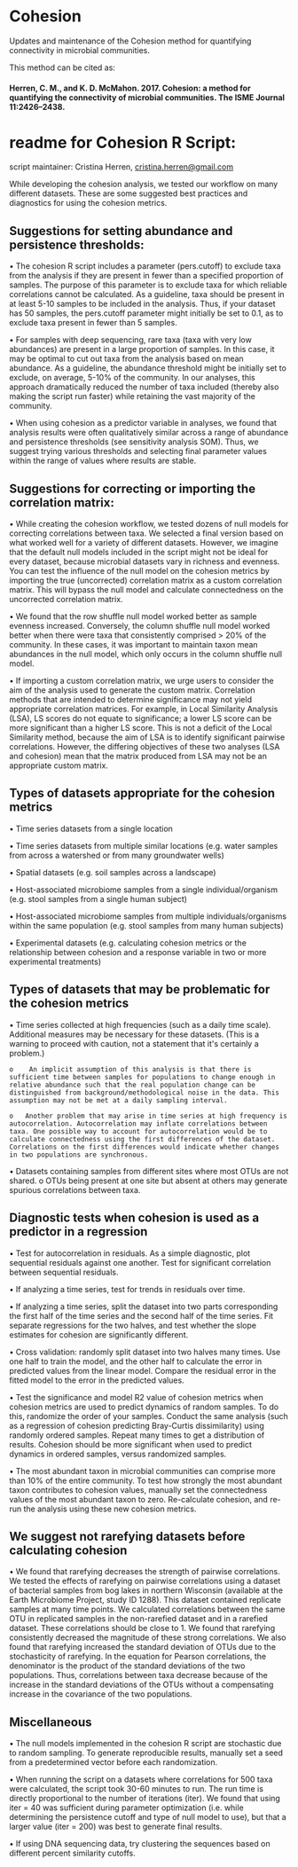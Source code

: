 # Cohesion
Updates and maintenance of the Cohesion method for quantifying connectivity in microbial communities. 

This method can be cited as:

#### Herren, C. M., and K. D. McMahon. 2017. Cohesion: a method for quantifying the connectivity of microbial communities. The ISME Journal 11:2426–2438.

# readme for Cohesion R Script:
script maintainer: Cristina Herren, cristina.herren@gmail.com

While developing the cohesion analysis, we tested our workflow on many different datasets. These are some suggested best practices and diagnostics for using the cohesion metrics. 

## Suggestions for setting abundance and persistence thresholds:

•	The cohesion R script includes a parameter (pers.cutoff) to exclude taxa from the analysis if they are present in fewer than a specified proportion of samples. The purpose of this parameter is to exclude taxa for which reliable correlations cannot be calculated. As a guideline, taxa should be present in at least 5-10 samples to be included in the analysis. Thus, if your dataset has 50 samples, the pers.cutoff parameter might initially be set to 0.1, as to exclude taxa present in fewer than 5 samples.  

•	For samples with deep sequencing, rare taxa (taxa with very low abundances) are present in a large proportion of samples. In this case, it may be optimal to cut out taxa from the analysis based on mean abundance. As a guideline, the abundance threshold might be initially set to exclude, on average, 5-10% of the community. In our analyses, this approach dramatically reduced the number of taxa included (thereby also making the script run faster) while retaining the vast majority of the community. 

•	When using cohesion as a predictor variable in analyses, we found that analysis results were often qualitatively similar across a range of abundance and persistence thresholds (see sensitivity analysis SOM). Thus, we suggest trying various thresholds and selecting final parameter values within the range of values where results are stable. 

## Suggestions for correcting or importing the correlation matrix:

•	While creating the cohesion workflow, we tested dozens of null models for correcting correlations between taxa. We selected a final version based on what worked well for a variety of different datasets. However, we imagine that the default null models included in the script might not be ideal for every dataset, because microbial datasets vary in richness and evenness. You can test the influence of the null model on the cohesion metrics by importing the true (uncorrected) correlation matrix as a custom correlation matrix. This will bypass the null model and calculate connectedness on the uncorrected correlation matrix. 

•	We found that the row shuffle null model worked better as sample evenness increased. Conversely, the column shuffle null model worked better when there were taxa that consistently comprised > 20% of the community. In these cases, it was important to maintain taxon mean abundances in the null model, which only occurs in the column shuffle null model. 

•	If importing a custom correlation matrix, we urge users to consider the aim of the analysis used to generate the custom matrix. Correlation methods that are intended to determine significance may not yield appropriate correlation matrices. For example, in Local Similarity Analysis (LSA), LS scores do not equate to significance; a lower LS score can be more significant than a higher LS score. This is not a deficit of the Local Similarity method, because the aim of LSA is to identify significant pairwise correlations. However, the differing objectives of these two analyses (LSA and cohesion) mean that the matrix produced from LSA may not be an appropriate custom matrix.   

## Types of datasets appropriate for the cohesion metrics

•	Time series datasets from a single location

•	Time series datasets from multiple similar locations (e.g. water samples from across a watershed or from many groundwater wells)

•	Spatial datasets (e.g. soil samples across a landscape)

•	Host-associated microbiome samples from a single individual/organism (e.g. stool samples from a single human subject)

•	Host-associated microbiome samples from multiple individuals/organisms within the same population (e.g. stool samples from many human subjects)

•	Experimental datasets (e.g. calculating cohesion metrics or the relationship between cohesion and a response variable in two or more experimental treatments)

## Types of datasets that may be problematic for the cohesion metrics

•	Time series collected at high frequencies (such as a daily time scale). Additional measures may be necessary for these datasets. (This is a warning to proceed with caution, not a statement that it's certainly a problem.)

    o	 An implicit assumption of this analysis is that there is sufficient time between samples for populations to change enough in relative abundance such that the real population change can be distinguished from background/methodological noise in the data. This assumption may not be met at a daily sampling interval. 
    
    o	Another problem that may arise in time series at high frequency is autocorrelation. Autocorrelation may inflate correlations between taxa. One possible way to account for autocorrelation would be to calculate connectedness using the first differences of the dataset. Correlations on the first differences would indicate whether changes in two populations are synchronous.  
    
•	Datasets containing samples from different sites where most OTUs are not shared. 
    o	OTUs being present at one site but absent at others may generate spurious correlations between taxa. 

## Diagnostic tests when cohesion is used as a predictor in a regression

•	Test for autocorrelation in residuals. As a simple diagnostic, plot sequential residuals against one another. Test for significant correlation between sequential residuals. 

•	If analyzing a time series, test for trends in residuals over time.

•	If analyzing a time series, split the dataset into two parts corresponding the first half of the time series and the second half of the time series. Fit separate regressions for the two halves, and test whether the slope estimates for cohesion are significantly different. 

•	Cross validation: randomly split dataset into two halves many times. Use one half to train the model, and the other half to calculate the error in predicted values from the linear model. Compare the residual error in the fitted model to the error in the predicted values. 

•	Test the significance and model R2 value of cohesion metrics when cohesion metrics are used to predict dynamics of random samples. To do this, randomize the order of your samples. Conduct the same analysis (such as a regression of cohesion predicting Bray-Curtis dissimilarity) using randomly ordered samples. Repeat many times to get a distribution of results. Cohesion should be more significant when used to predict dynamics in ordered samples, versus randomized samples. 

•	The most abundant taxon in microbial communities can comprise more than 10% of the entire community. To test how strongly the most abundant taxon contributes to cohesion values, manually set the connectedness values of the most abundant taxon to zero. Re-calculate cohesion, and re-run the analysis using these new cohesion metrics. 

## We suggest not rarefying datasets before calculating cohesion

•	We found that rarefying decreases the strength of pairwise correlations. We tested the effects of rarefying on pairwise correlations using a dataset of bacterial samples from bog lakes in northern Wisconsin (available at the Earth Microbiome Project, study ID 1288). This dataset contained replicate samples at many time points. We calculated correlations between the same OTU in replicated samples in the non-rarefied dataset and in a rarefied dataset. These correlations should be close to 1. We found that rarefying consistently decreased the magnitude of these strong correlations. We also found that rarefying increased the standard deviation of OTUs due to the stochasticity of rarefying. In the equation for Pearson correlations, the denominator is the product of the standard deviations of the two populations. Thus, correlations between taxa decrease because of the increase in the standard deviations of the OTUs without a compensating increase in the covariance of the two populations. 

## Miscellaneous

•	The null models implemented in the cohesion R script are stochastic due to random sampling. To generate reproducible results, manually set a seed from a predetermined vector before each randomization. 

•	When running the script on a datasets where correlations for 500 taxa were calculated, the script took 30-60 minutes to run. The run time is directly proportional to the number of iterations (iter). We found that using iter = 40 was sufficient during parameter optimization (i.e. while determining the persistence cutoff and type of null model to use), but that a larger value (iter = 200) was best to generate final results. 

•	If using DNA sequencing data, try clustering the sequences based on different percent similarity cutoffs. 
